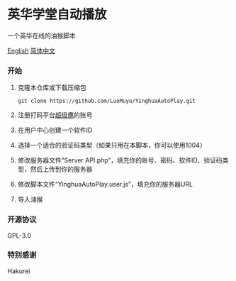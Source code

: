 # 英华学堂自动播放
一个英华在线的油猴脚本

[English](https://github.com/LuoMuyu/YinghuaAutoPlay/blob/main/README.md) [简体中文](https://github.com/LuoMuyu/YinghuaAutoPlay/blob/main/README_CN.md)

### 开始
1. 克隆本仓库或下载压缩包

    `git clone https://github.com/LuoMuyu/YinghuaAutoPlay.git`

2. 注册打码平台[超级鹰](https://www.chaojiying.com/)的账号

3. 在用户中心创建一个软件ID

4. 选择一个适合的验证码类型（如果只用在本脚本，你可以使用1004）

5. 修改服务器文件“Server API.php”，填充你的账号、密码、软件ID、验证码类型，然后上传到你的服务器

6. 修改脚本文件“YinghuaAutoPlay.user.js”，填充你的服务器URL

7. 导入油猴

### 开源协议
GPL-3.0

### 特别感谢
Hakurei
